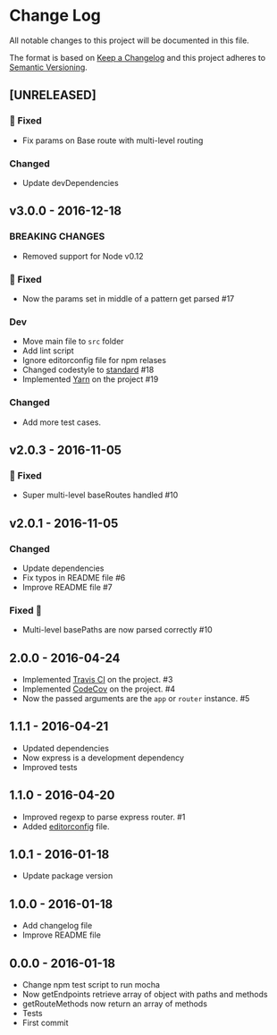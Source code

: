 # Change Log

All notable changes to this project will be documented in this file.

The format is based on [Keep a Changelog](http://keepachangelog.com/)
and this project adheres to [Semantic Versioning](http://semver.org/).

## [UNRELEASED]

### 🐛 Fixed
  * Fix params on Base route with multi-level routing

### Changed
  * Update devDependencies


## v3.0.0 - 2016-12-18

### BREAKING CHANGES
  * Removed support for Node v0.12

### 🐛 Fixed
  * Now the params set in middle of a pattern get parsed #17

### Dev
  * Move main file to `src` folder
  * Add lint script
  * Ignore editorconfig file for npm relases
  * Changed codestyle to [standard](http://standardjs.com/) #18
  * Implemented [Yarn](https://yarnpkg.com) on the project #19

### Changed
  * Add more test cases.


## v2.0.3 - 2016-11-05

### 🐛 Fixed
  * Super multi-level baseRoutes handled #10


## v2.0.1 - 2016-11-05

### Changed
  * Update dependencies
  * Fix typos in README file #6
  * Improve README file #7

### Fixed 🐛
  * Multi-level basePaths are now parsed correctly #10


## 2.0.0 - 2016-04-24

  * Implemented [Travis CI](https://travis-ci.org/) on the project. #3
  * Implemented [CodeCov](https://codecov.io/) on the project. #4
  * Now the passed arguments are the `app` or `router` instance. #5

## 1.1.1 - 2016-04-21

  * Updated dependencies
  * Now express is a development dependency
  * Improved tests


## 1.1.0 - 2016-04-20

  * Improved regexp to parse express router. #1
  * Added [editorconfig](http://editorconfig.org) file.


## 1.0.1 - 2016-01-18

  * Update package version


## 1.0.0 - 2016-01-18

  * Add changelog file
  * Improve README file


## 0.0.0 - 2016-01-18

  * Change npm test script to run mocha
  * Now getEndpoints retrieve array of object with paths and methods
  * getRouteMethods now return an array of methods
  * Tests
  * First commit
